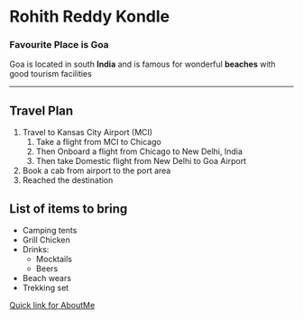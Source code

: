 # Rohith Reddy Kondle

### Favourite Place is Goa

Goa is located in south **India** and is famous for wonderful **beaches** with good tourism facilities

***

## Travel Plan
1. Travel to Kansas City Airport (MCI)
   1. Take a flight from MCI to Chicago
   2. Then Onboard a flight from Chicago to New Delhi, India
   3. Then take Domestic flight from New Delhi to Goa Airport
2. Book a cab from airport to the port area
3. Reached the destination


## List of items to bring
* Camping tents
* Grill Chicken
* Drinks:
  * Mocktails
  * Beers
* Beach wears 
* Trekking set

[Quick link for AboutMe](AboutME.md)